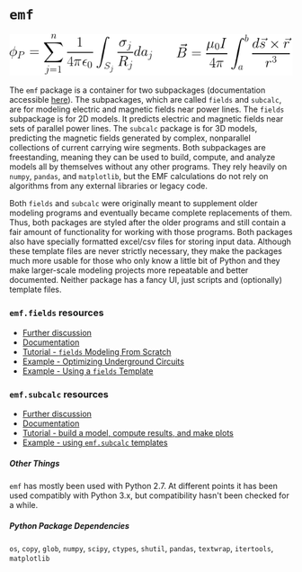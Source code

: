 # `emf`

![equations](docs/img/both-equations.png)

The `emf` package is a container for two subpackages (documentation accessible [here](http://mbaum1122.github.io/emf/)). The subpackages, which are called `fields` and `subcalc`, are for modeling electric and magnetic fields near power lines. The `fields` subpackage is for 2D models. It predicts electric and magnetic fields near sets of parallel power lines. The `subcalc` package is for 3D models, predicting the magnetic fields generated by complex, nonparallel collections of current carrying wire segments. Both subpackages are freestanding, meaning they can be used to build, compute, and analyze models all by themselves without any other programs. They rely heavily on `numpy`, `pandas`, and `matplotlib`, but the EMF calculations do not rely on algorithms from any external libraries or legacy code.

Both `fields` and `subcalc` were originally meant to supplement older modeling programs and eventually became complete replacements of them. Thus, both packages are styled after the older programs and still contain a fair amount of functionality for working with those programs. Both packages also have specially formatted excel/csv files for storing input data. Although these template files are never strictly necessary, they make the packages much more usable for those who only know a little bit of Python and they make larger-scale modeling projects more repeatable and better documented. Neither package has a fancy UI, just scripts and (optionally) template files.

### `emf.fields` resources

* [Further discussion](http://mbaum1122.github.io/emf/README-fields.html)
* [Documentation](http://mbaum1122.github.io/emf/emf.fields.html)
* [Tutorial - `fields` Modeling From Scratch](https://github.com/mbaum1122/emf/blob/master/docs/notebooks/fields/fields-workflow-from-scratch.ipynb)
* [Example - Optimizing Underground Circuits](https://github.com/mbaum1122/emf/blob/master/docs/notebooks/fields/underground-line-optimization.ipynb)
* [Example - Using a `fields` Template](https://github.com/mbaum1122/emf/blob/master/docs/notebooks/fields/using-a-template.ipynb)

### `emf.subcalc` resources

* [Further discussion](http://mbaum1122.github.io/emf/README-subcalc.html)
* [Documentation](http://mbaum1122.github.io/emf/emf.subcalc.html)
* [Tutorial - build a model, compute results, and make plots](https://github.com/mbaum1122/emf/blob/master/docs/notebooks/subcalc/small-model-tutorial.ipynb)
* [Example - using `emf.subcalc` templates](https://github.com/mbaum1122/emf/blob/master/docs/notebooks/subcalc/tower-and-footprint-templates.ipynb)

##### Other Things

`emf` has mostly been used with Python 2.7. At different points it has been used compatibly with Python 3.x, but compatibility hasn't been checked for a while.

##### Python Package Dependencies
`os`, `copy`, `glob`, `numpy`, `scipy`, `ctypes`, `shutil`, `pandas`, `textwrap`, `itertools`, `matplotlib`
